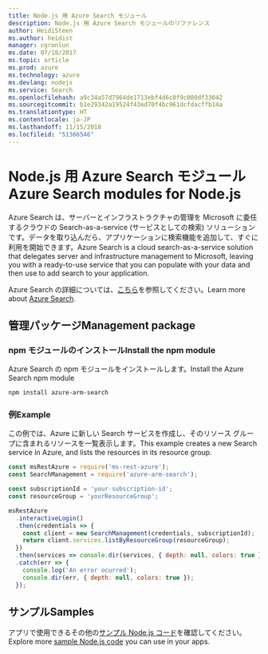 ```yaml
---
title: Node.js 用 Azure Search モジュール
description: Node.js 用 Azure Search モジュールのリファレンス
author: HeidiSteen
ms.author: heidist
manager: cgronlun
ms.date: 07/18/2017
ms.topic: article
ms.prod: azure
ms.technology: azure
ms.devlang: nodejs
ms.service: Search
ms.openlocfilehash: a9c34a57d7964de1713ebf4d6c0f9c000df33042
ms.sourcegitcommit: b1e29342a19524f43ed70f4bc961dcfdacffb14a
ms.translationtype: HT
ms.contentlocale: ja-JP
ms.lasthandoff: 11/15/2018
ms.locfileid: "51366546"
---
```

# <a name="azure-search-modules-for-nodejs"></a><span data-ttu-id="26b10-103">Node.js 用 Azure Search モジュール</span><span class="sxs-lookup"><span data-stu-id="26b10-103">Azure Search modules for Node.js</span></span>

<span data-ttu-id="26b10-104">Azure Search は、サーバーとインフラストラクチャの管理を Microsoft に委任するクラウドの Search-as-a-service (サービスとしての検索) ソリューションです。データを取り込んだら、アプリケーションに検索機能を追加して、すぐに利用を開始できます。</span><span class="sxs-lookup"><span data-stu-id="26b10-104">Azure Search is a cloud search-as-a-service solution that delegates server and infrastructure management to Microsoft, leaving you with a ready-to-use service that you can populate with your data and then use to add search to your application.</span></span>

<span data-ttu-id="26b10-105">Azure Search の詳細については、[こちら](https://docs.microsoft.com/azure/search/search-what-is-azure-search)を参照してください。</span><span class="sxs-lookup"><span data-stu-id="26b10-105">Learn more about [Azure Search](https://docs.microsoft.com/azure/search/search-what-is-azure-search).</span></span>

## <a name="management-package"></a><span data-ttu-id="26b10-106">管理パッケージ</span><span class="sxs-lookup"><span data-stu-id="26b10-106">Management package</span></span>

### <a name="install-the-npm-module"></a><span data-ttu-id="26b10-107">npm モジュールのインストール</span><span class="sxs-lookup"><span data-stu-id="26b10-107">Install the npm module</span></span>

<span data-ttu-id="26b10-108">Azure Search の npm モジュールをインストールします。</span><span class="sxs-lookup"><span data-stu-id="26b10-108">Install the Azure Search npm module</span></span>

```bash
npm install azure-arm-search
```

### <a name="example"></a><span data-ttu-id="26b10-109">例</span><span class="sxs-lookup"><span data-stu-id="26b10-109">Example</span></span>

<span data-ttu-id="26b10-110">この例では、Azure に新しい Search サービスを作成し、そのリソース グループに含まれるリソースを一覧表示します。</span><span class="sxs-lookup"><span data-stu-id="26b10-110">This example creates a new Search service in Azure, and lists the resources in its resource group.</span></span>

```javascript
const msRestAzure = require('ms-rest-azure');
const SearchManagement = require('azure-arm-search');

const subscriptionId = 'your-subscription-id';
const resourceGroup = 'yourResourceGroup';

msRestAzure
  .interactiveLogin()
  .then(credentials => {
    const client = new SearchManagement(credentials, subscriptionId);
    return client.services.listByResourceGroup(resourceGroup);
  })
  .then(services => console.dir(services, { depth: null, colors: true }))
  .catch(err => {
    console.log('An error ocurred');
    console.dir(err, { depth: null, colors: true });
  });
```

## <a name="samples"></a><span data-ttu-id="26b10-111">サンプル</span><span class="sxs-lookup"><span data-stu-id="26b10-111">Samples</span></span>

<span data-ttu-id="26b10-112">アプリで使用できるその他の[サンプル Node.js コード](https://azure.microsoft.com/resources/samples/?platform=nodejs)を確認してください。</span><span class="sxs-lookup"><span data-stu-id="26b10-112">Explore more [sample Node.js code](https://azure.microsoft.com/resources/samples/?platform=nodejs) you can use in your apps.</span></span>
